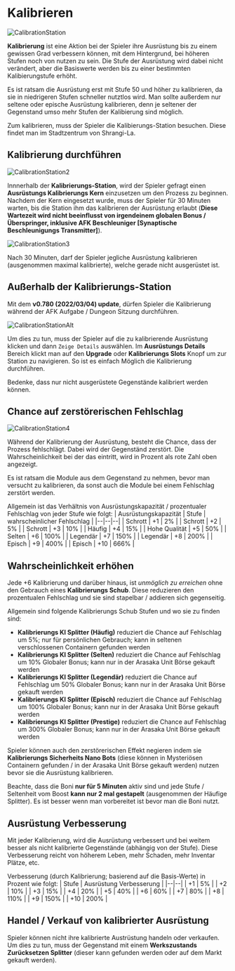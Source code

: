 # Kalibrieren
![CalibrationStation](/resources/mobile-tutorial/CalibrationStation.png)

**Kalibrierung**  ist eine Aktion bei der Spieler ihre Ausrüstung bis zu einem gewissen Grad verbessern können, mit dem Hintergrund, bei höheren Stufen noch von nutzen zu sein. Die Stufe der Ausrüstung wird dabei nicht verändert, aber die Basiswerte werden bis zu einer bestimmten Kalibierungstufe erhöht.

Es ist ratsam die Ausrüstung erst mit Stufe 50 und höher zu kalibrieren, da sie in niedrigeren Stufen schneller nutztlos wird. Man sollte außerdem nur seltene oder epische Ausrüstung kalibrieren, denn je seltener der Gegenstand umso mehr Stufen der Kalibierung sind möglich.

Zum kalibrieren, muss der Spieler die Kalibierungs-Station besuchen. Diese findet man im Stadtzentrum von Shrangi-La.

## Kalibrierung durchführen
![CalibrationStation2](/resources/mobile-tutorial/CalibrationStation2.png)

Innnerhalb der **Kalibrierungs-Station**, wird der Spieler gefragt einen **Ausrüstungs Kalibrierungs Kern** einzusetzen um den Prozess zu beginnen. Nachdem der Kern eingesetzt wurde, muss der Spieler für 30 Minuten warten, bis die Station ihm das kalibrieren der Ausrüstung erlaubt (**Diese Wartezeit wird nicht beeinflusst von irgendeinem globalen Bonus / Überspringer, inklusive AFK Beschleuniger [Synaptische Beschleunigungs Transmitter]**).

![CalibrationStation3](/resources/mobile-tutorial/CalibrationStation3.png)

Nach 30 Minuten, darf der Spieler jegliche Ausrüstung kalibrieren (ausgenommen maximal kalibrierte), welche gerade nicht ausgerüstet ist.

## Außerhalb der Kalibrierungs-Station

Mit dem **v0.780 (2022/03/04) update**, dürfen Spieler die Kalibrierung während der AFK Aufgabe / Dungeon Sitzung durchführen.

![CalibrationStationAlt](/resources/mobile-tutorial/CalibrationStationAlt.png)

Um dies zu tun, muss der Spieler auf die zu kalibrierende Ausrüstung klicken und dann `Zeige Details` auswählen. Im **Ausrüstungs Details** Bereich klickt man auf den **Upgrade** oder **Kalibrierungs Slots** Knopf um zur Station zu navigieren. So ist es einfach Möglich die Kalibrierung durchführen.

Bedenke, dass nur nicht ausgerüstete Gegenstände kalibriert werden können.

## Chance auf zerstörerischen Fehlschlag

![CalibrationStation4](/resources/mobile-tutorial/CalibrationStation4.png)

Während der Kalibrierung der Ausrüstung, besteht die Chance, dass der Prozess fehlschlägt. Dabei wird der Gegenständ zerstört. Die Wahrscheinlichkeit bei der das eintritt, wird in Prozent als rote Zahl oben angezeigt.

Es ist ratsam die Module aus dem Gegenstand zu nehmen, bevor man versucht zu kalibrieren, da sonst auch die Module bei einem Fehlschlag zerstört werden.

Allgemein ist das Verhältnis von Ausrüstungskapazität / prozentualer Fehlschlag von jeder Stufe wie folgt:
| Ausrüstungskapazität | Stufe | wahrscheinlicher Fehlschlag |
|--|--|--|
| Schrott | +1 | 2% |
| Schrott | +2 | 5% |
| Schrott | +3 | 10% |
| Häufig | +4 | 15% |
| Hohe Qualität | +5 | 50% |
| Selten | +6 | 100% |
| Legendär | +7 | 150% |
| Legendär | +8 | 200% |
| Episch | +9 | 400% |
| Episch | +10 | 666% |

## Wahrscheinlichkeit erhöhen
Jede +6 Kalibrierung und darüber hinaus, ist *unmöglich zu erreichen* ohne den Gebrauch eines **Kalibrierungs Schub**. Diese reduzieren den prozentualen Fehlschlag und sie sind stapelbar / addieren sich gegenseitig.

Allgemein sind folgende Kalibrierungs Schub Stufen und wo sie zu finden sind:
- **Kalibrierungs KI Splitter (Häufig)** reduziert die Chance auf Fehlschlag um 5%; nur für persönlichen Gebrauch; kann in seltenen verschlossenen Containern gefunden werden
- **Kalibrierungs KI Splitter (Selten)** reduziert die Chance auf Fehlschlag um 10% Globaler Bonus; kann nur in der Arasaka Unit Börse gekauft werden
- **Kalibrierungs KI Splitter (Legendär)** reduziert die Chance auf Fehlschlag um 50% Globaler Bonus; kann nur in der Arasaka Unit Börse gekauft werden
- **Kalibrierungs KI Splitter (Episch)** reduziert die Chance auf Fehlschlag um 100% Globaler Bonus; kann nur in der Arasaka Unit Börse gekauft werden
- **Kalibrierungs KI Splitter (Prestige)** reduziert die Chance auf Fehlschlag um 300% Globaler Bonus; kann nur in der Arasaka Unit Börse gekauft werden

Spieler können auch den zerstörerischen Effekt negieren indem sie **Kalibrierungs Sicherheits Nano Bots** (diese können in Mysteriösen Containern gefunden / in der Arasaka Unit Börse gekauft werden) nutzen bevor sie die Ausrüstung kalibrieren.

Beachte, dass die Boni **nur für 5 Minuten** aktiv sind und jede Stufe / Seltenheit vom Boost **kann nur 2 mal gestapelt** (ausgenommen der Häufige Splitter). Es ist besser wenn man vorbereitet ist bevor man die Boni nutzt.

## Ausrüstung Verbesserung
Mit jeder Kalibrierung, wird die Ausrüstung verbessert und bei weitem besser als nicht kalibrierte Gegenstände (abhängig von der Stufe). Diese Verbesserung reicht von höherem Leben, mehr Schaden, mehr Inventar Plätze, etc.

Verbesserung (durch Kalibrierung; basierend auf die Basis-Werte) in Prozent wie folgt:
| Stufe | Ausrüstung Verbesserung |
|--|--|
| +1 | 5% |
| +2 | 10% |
| +3 | 15% |
| +4 | 20% |
| +5 | 40% |
| +6 | 60% |
| +7 | 80% |
| +8 | 110% |
| +9 | 150% |
| +10 | 200% |


##  Handel / Verkauf von kalibrierter Ausrüstung
Spieler können nicht ihre kalibrierte Austrüstung handeln oder verkaufen. Um dies zu tun, muss der Gegenstand mit einem **Werkszustands Zurücksetzen Splitter** (dieser kann gefunden werden oder auf dem Markt gekauft werden).
